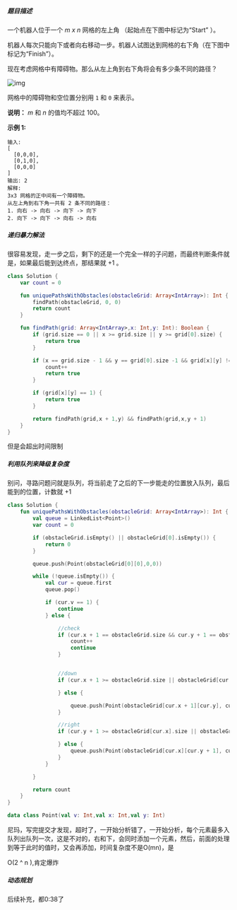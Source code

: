 ##### 题目描述

一个机器人位于一个 *m x n* 网格的左上角 （起始点在下图中标记为“Start” ）。

机器人每次只能向下或者向右移动一步。机器人试图达到网格的右下角（在下图中标记为“Finish”）。

现在考虑网格中有障碍物。那么从左上角到右下角将会有多少条不同的路径？

![img](https://assets.leetcode-cn.com/aliyun-lc-upload/uploads/2018/10/22/robot_maze.png)

网格中的障碍物和空位置分别用 `1` 和 `0` 来表示。

**说明：** *m* 和 *n* 的值均不超过 100。

**示例 1:**

```
输入:
[
  [0,0,0],
  [0,1,0],
  [0,0,0]
]
输出: 2
解释:
3x3 网格的正中间有一个障碍物。
从左上角到右下角一共有 2 条不同的路径：
1. 向右 -> 向右 -> 向下 -> 向下
2. 向下 -> 向下 -> 向右 -> 向右
```





##### 递归暴力解法

很容易发现，走一步之后，剩下的还是一个完全一样的子问题，而最终判断条件就是，如果最后能到达终点，那结果就 +1 。

```kotlin
class Solution {
    var count = 0

    fun uniquePathsWithObstacles(obstacleGrid: Array<IntArray>): Int {
        findPath(obstacleGrid, 0, 0)
        return count
    }

    fun findPath(grid: Array<IntArray>,x: Int,y: Int): Boolean {
        if (grid.size == 0 || x >= grid.size || y >= grid[0].size) {
            return true
        }

        if (x == grid.size - 1 && y == grid[0].size -1 && grid[x][y] != 1) {
            count++
            return true
        }

        if (grid[x][y] == 1) {
            return true
        }

        return findPath(grid,x + 1,y) && findPath(grid,x,y + 1)
    }
}
```

但是会超出时间限制

##### 利用队列来降级复杂度

别问，寻路问题问就是队列，将当前走了之后的下一步能走的位置放入队列，最后能到的位置，计数就 +1

```kotlin
class Solution {
    fun uniquePathsWithObstacles(obstacleGrid: Array<IntArray>): Int {
        val queue = LinkedList<Point>()
        var count = 0

        if (obstacleGrid.isEmpty() || obstacleGrid[0].isEmpty()) {
            return 0
        }

        queue.push(Point(obstacleGrid[0][0],0,0))

        while (!queue.isEmpty()) {
            val cur = queue.first
            queue.pop()

            if (cur.v == 1) {
                continue
            } else {

                //check
                if (cur.x + 1 == obstacleGrid.size && cur.y + 1 == obstacleGrid[0].size && obstacleGrid[cur.x][cur.y] != 1) {
                    count++
                    continue
                }


                //down
                if (cur.x + 1 >= obstacleGrid.size || obstacleGrid[cur.x + 1][cur.y] == 1) {

                } else {

                    queue.push(Point(obstacleGrid[cur.x + 1][cur.y], cur.x + 1, cur.y))
                }

                //right
                if (cur.y + 1 >= obstacleGrid[cur.x].size || obstacleGrid[cur.x][cur.y + 1] == 1) {

                } else {
                    queue.push(Point(obstacleGrid[cur.x][cur.y + 1], cur.x, cur.y + 1))
                }
            }

        }

        return count
    }
}

data class Point(val v: Int,val x: Int,val y: Int)
```

尼玛，写完提交才发现，超时了，一开始分析错了，一开始分析，每个元素最多入队列出队列一次，这是不对的，右和下，会同时添加一个元素，然后，前面的处理到等于此时的值时，又会再添加，时间复杂度不是O(mn)，是

O(2 ^ n ),肯定爆炸



##### 动态规划

后续补充，都0:38了